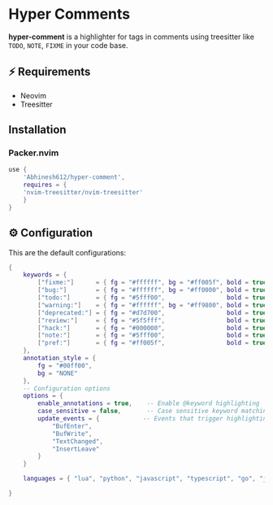 # Hyper Comments

**hyper-comment** is a highlighter for tags in comments using treesitter like
`TODO`, `NOTE`, `FIXME` in your code base.

## ⚡️ Requirements

- Neovim 
- Treesitter

## Installation
### Packer.nvim
``` lua
use {
	'Abhinesh612/hyper-comment',
	requires = {
	'nvim-treesitter/nvim-treesitter'
	}
}

```

## ⚙️ Configuration

This are the default configurations:

```lua
{
    keywords = {
		["fixme:"]      = { fg = "#ffffff", bg = "#ff005f", bold = true },
		["bug:"]        = { fg = "#ffffff", bg = "#ff0000", bold = true },
		["todo:"]       = { fg = "#5fff00",				    bold = true },
		["warning:"]    = { fg = "#ffffff", bg = "#ff9800", bold = true },
		["deprecated:"] = { fg = "#d7d700",				    bold = true },
		["review:"]     = { fg = "#5f5fff", 			    bold = true },
		["hack:"]       = { fg = "#000000", 			    bold = true },
		["note:"]       = { fg = "#5fff00", 			    bold = true },
		["pref:"]       = { fg = "#ff005f", 			    bold = true },
    },
    annotation_style = {
        fg = "#00ff00",
        bg = "NONE"
    },
    -- Configuration options
    options = {
        enable_annotations = true,    -- Enable @keyword highlighting
        case_sensitive = false,       -- Case sensitive keyword matching
        update_events = {            -- Events that trigger highlighting update
            "BufEnter",
            "BufWrite",
            "TextChanged",
            "InsertLeave"
        }
    }

	languages = { "lua", "python", "javascript", "typescript", "go", "java", "c", "cpp", "rust", "sh" }

}
```
